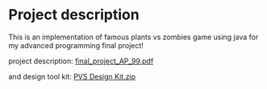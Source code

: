 # Project description
This is an implementation of famous plants vs zombies game using java for my advanced programming final project! 

project description:
[final_project_AP_99.pdf](https://github.com/maedemir/Plants-vs-Zombies/files/9085190/final_project_AP_99.pdf)

and design tool kit:
[PVS Design Kit.zip](https://github.com/maedemir/Plants-vs-Zombies/files/9085193/PVS.Design.Kit.zip)

